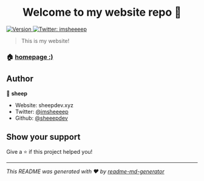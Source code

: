 <h1 align="center">Welcome to my website repo 👋</h1>
<p>
  <a href="https://www.npmjs.com/package/website" target="_blank">
    <img alt="Version" src="https://img.shields.io/npm/v/website.svg">
  </a>
  <a href="https://twitter.com/imsheeeep" target="_blank">
    <img alt="Twitter: imsheeeep" src="https://img.shields.io/twitter/follow/imsheeeep.svg?style=social" />
  </a>
</p>

> This is my website!

### 🏠 [homepage :)](sheepdev.xyz)

## Author

👤 **sheep**

* Website: sheepdev.xyz
* Twitter: [@imsheeeep](https://twitter.com/imsheeeep)
* Github: [@sheeepdev](https://github.com/sheeepdev)

## Show your support

Give a ⭐️ if this project helped you!

***
_This README was generated with ❤️ by [readme-md-generator](https://github.com/kefranabg/readme-md-generator)_
